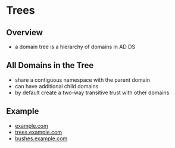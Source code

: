 # Trees

## Overview

* a domain tree is a hierarchy of domains in AD DS

## All Domains in the Tree

* share a contiguous namespace with the parent domain
* can have additional child domains
* by default create a two-way transitive trust with other domains

## Example

* [example.com](http://example.com/)
* [trees.example.com](http://trees.example.com/)
* [bushes.example.com](http://bushes.example.com/)

